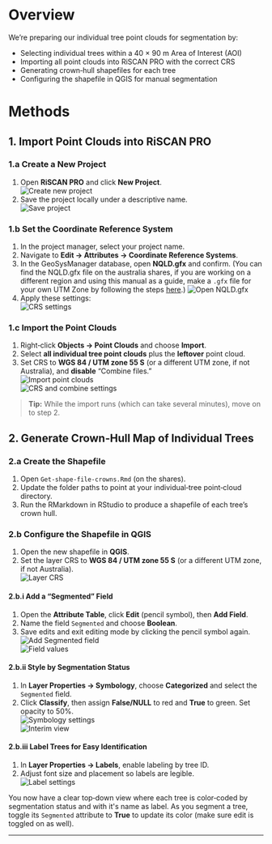 # Overview

We’re preparing our individual tree point clouds for segmentation by:

- Selecting individual trees within a 40 × 90 m Area of Interest (AOI)  
- Importing all point clouds into RiSCAN PRO with the correct CRS  
- Generating crown‐hull shapefiles for each tree  
- Configuring the shapefile in QGIS for manual segmentation

# Methods

## 1. Import Point Clouds into RiSCAN PRO

### 1.a Create a New Project

1. Open **RiSCAN PRO** and click **New Project**.  
   ![Create new project](https://github.com/user-attachments/assets/047abe2c-e552-45ec-9283-60cea157a84c)  
2. Save the project locally under a descriptive name.  
   ![Save project](https://github.com/user-attachments/assets/f5c60b46-2ea7-4a8c-9e5d-451cb18ab3d9)

### 1.b Set the Coordinate Reference System

1. In the project manager, select your project name.  
2. Navigate to **Edit → Attributes → Coordinate Reference Systems**.  
3. In the GeoSysManager database, open **NQLD.gfx** and confirm. (You can find the NQLD.gfx file on the australia shares, if you are working on a different region and using this manual as a guide, make a `.gfx` file for your own UTM Zone by following the steps [here](https://github.com/qforestlab/riscan_registration/blob/main/1.GeoSysManager.md).)
   ![Open NQLD.gfx](https://github.com/user-attachments/assets/b094947c-3642-48bc-86ea-2c8c7ddf38f4)  
4. Apply these settings:  
   ![CRS settings](https://github.com/user-attachments/assets/49655251-ec08-4177-ba84-a049ed6d42db)

### 1.c Import the Point Clouds

1. Right‑click **Objects → Point Clouds** and choose **Import**.  
2. Select **all individual tree point clouds** plus the **leftover** point cloud.  
3. Set CRS to **WGS 84 / UTM zone 55 S** (or a different UTM zone, if not Australia), and **disable** “Combine files.”  
   ![Import point clouds](https://github.com/user-attachments/assets/56e13ee1-590f-47d9-8419-dd91619e98a7)  
   ![CRS and combine settings](https://github.com/user-attachments/assets/f3d04ae8-6210-431d-9c71-d55dfcdadf77)

> **Tip:** While the import runs (which can take several minutes), move on to step 2.

## 2. Generate Crown‐Hull Map of Individual Trees

### 2.a Create the Shapefile

1. Open `Get-shape-file-crowns.Rmd` (on the shares).  
2. Update the folder paths to point at your individual‐tree point‐cloud directory.  
3. Run the RMarkdown in RStudio to produce a shapefile of each tree’s crown hull.

### 2.b Configure the Shapefile in QGIS

1. Open the new shapefile in **QGIS**.  
2. Set the layer CRS to **WGS 84 / UTM zone 55 S** (or a different UTM zone, if not Australia).  
   ![Layer CRS](https://github.com/user-attachments/assets/94a60f0b-de5d-492d-b1c6-e26bc2833be7)

#### 2.b.i Add a “Segmented” Field

1. Open the **Attribute Table**, click **Edit** (pencil symbol), then **Add Field**.  
2. Name the field `Segmented` and choose **Boolean**.  
3. Save edits and exit editing mode by clicking the pencil symbol again.
   ![Add Segmented field](https://github.com/user-attachments/assets/7463e8b3-0818-434f-8d9d-39df96e7b14a)  
   ![Field values](https://github.com/user-attachments/assets/de5a331c-5d9e-4a6f-bfab-dcfe368c6544)

#### 2.b.ii Style by Segmentation Status

1. In **Layer Properties → Symbology**, choose **Categorized** and select the `Segmented` field.  
2. Click **Classify**, then assign **False/NULL** to red and **True** to green. Set opacity to 50%.  
   ![Symbology settings](https://github.com/user-attachments/assets/4a4f6498-9f6c-497a-8a09-9b500c3dbdce)  
   ![Interim view](https://github.com/user-attachments/assets/6b4051b5-b756-4c28-9885-7c6b333409b5)

#### 2.b.iii Label Trees for Easy Identification

1. In **Layer Properties → Labels**, enable labeling by tree ID.  
2. Adjust font size and placement so labels are legible.  
   ![Label settings](https://github.com/user-attachments/assets/875acf6d-3ded-4fba-8815-6fe6a6d5792b)

You now have a clear top‐down view where each tree is color‑coded by segmentation status and with it's name as label. As you segment a tree, toggle its `Segmented` attribute to **True** to update its color (make sure edit is toggled on as well).  

---
